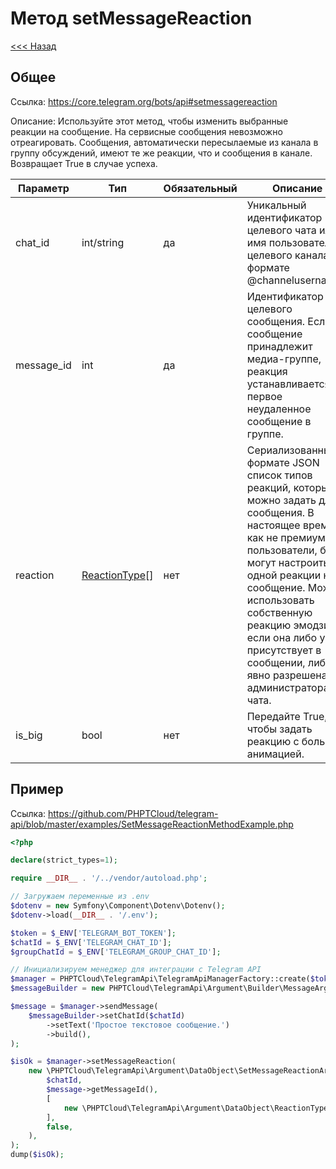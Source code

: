 # Метод setMessageReaction

[<<< Назад](./../)

## Общее

Ссылка: https://core.telegram.org/bots/api#setmessagereaction

Описание:
Используйте этот метод, чтобы изменить выбранные реакции на сообщение. На сервисные сообщения невозможно отреагировать. Сообщения, автоматически пересылаемые из канала в группу обсуждений, имеют те же реакции, что и сообщения в канале. Возвращает True в случае успеха.

| Параметр   | Тип                                                               | Обязательный | Описание                                                                                                                                                                                                                                                                                                                           |
|------------|-------------------------------------------------------------------|--------------|------------------------------------------------------------------------------------------------------------------------------------------------------------------------------------------------------------------------------------------------------------------------------------------------------------------------------------|
| chat_id    | int/string                                                        | да           | Уникальный идентификатор целевого чата или имя пользователя целевого канала (в формате @channelusername).                                                                                                                                                                                                                          |
| message_id | int                                                               | да           | Идентификатор целевого сообщения. Если сообщение принадлежит медиа-группе, реакция устанавливается на первое неудаленное сообщение в группе.                                                                                                                                                                                       |
| reaction   | [ReactionType](https://core.telegram.org/bots/api#reactiontype)[] | нет          | Сериализованный в формате JSON список типов реакций, которые можно задать для сообщения. В настоящее время, как не премиум-пользователи, боты могут настроить до одной реакции на сообщение. Можно использовать собственную реакцию эмодзи, если она либо уже присутствует в сообщении, либо явно разрешена администраторами чата. |
| is_big     | bool                                                              | нет          | Передайте True, чтобы задать реакцию с большой анимацией.                                                                                                                                                                                                                                                                          |


## Пример

Ссылка: https://github.com/PHPTCloud/telegram-api/blob/master/examples/SetMessageReactionMethodExample.php

```php
<?php

declare(strict_types=1);

require __DIR__ . '/../vendor/autoload.php';

// Загружаем переменные из .env
$dotenv = new Symfony\Component\Dotenv\Dotenv();
$dotenv->load(__DIR__ . '/.env');

$token = $_ENV['TELEGRAM_BOT_TOKEN'];
$chatId = $_ENV['TELEGRAM_CHAT_ID'];
$groupChatId = $_ENV['TELEGRAM_GROUP_CHAT_ID'];

// Инициализируем менеджер для интеграции с Telegram API
$manager = PHPTCloud\TelegramApi\TelegramApiManagerFactory::create($token);
$messageBuilder = new PHPTCloud\TelegramApi\Argument\Builder\MessageArgumentBuilder();

$message = $manager->sendMessage(
    $messageBuilder->setChatId($chatId)
        ->setText('Простое текстовое сообщение.')
        ->build(),
);

$isOk = $manager->setMessageReaction(
    new \PHPTCloud\TelegramApi\Argument\DataObject\SetMessageReactionArgument(
        $chatId,
        $message->getMessageId(),
        [
            new \PHPTCloud\TelegramApi\Argument\DataObject\ReactionTypeEmojiArgument('🔥'),
        ],
        false,
    ),
);
dump($isOk);
```
